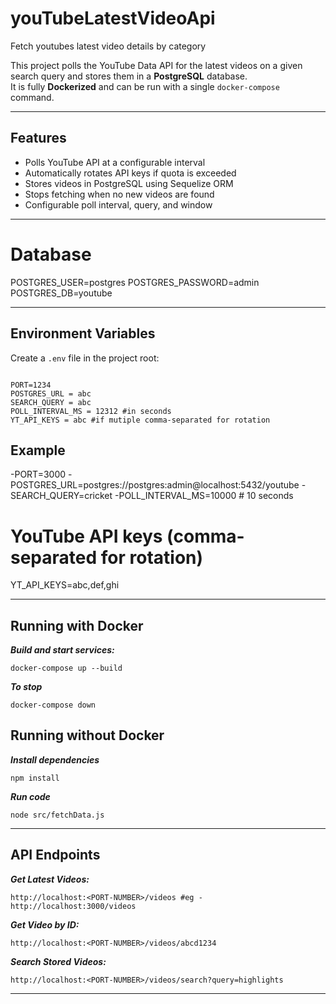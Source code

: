 # youTubeLatestVideoApi
Fetch youtubes latest video details by category 

This project polls the YouTube Data API for the latest videos on a given search query and stores them in a **PostgreSQL** database.  
It is fully **Dockerized** and can be run with a single `docker-compose` command.

---

## Features
- Polls YouTube API at a configurable interval
- Automatically rotates API keys if quota is exceeded
- Stores videos in PostgreSQL using Sequelize ORM
- Stops fetching when no new videos are found
- Configurable poll interval, query, and window

---

# Database
POSTGRES_USER=postgres
POSTGRES_PASSWORD=admin
POSTGRES_DB=youtube

---

## Environment Variables

Create a `.env` file in the project root:
```env

PORT=1234
POSTGRES_URL = abc
SEARCH_QUERY = abc
POLL_INTERVAL_MS = 12312 #in seconds
YT_API_KEYS = abc #if mutiple comma-separated for rotation

```
## Example
-PORT=3000
-POSTGRES_URL=postgres://postgres:admin@localhost:5432/youtube
-SEARCH_QUERY=cricket
-POLL_INTERVAL_MS=10000   # 10 seconds

# YouTube API keys (comma-separated for rotation)
YT_API_KEYS=abc,def,ghi

---
## Running with Docker

***Build and start services:***
```
docker-compose up --build
```
***To stop***
```
docker-compose down
```

## Running without Docker

***Install dependencies***
```
npm install
```

***Run code***
```
node src/fetchData.js
```
---

## API Endpoints

***Get Latest Videos:***
```
http://localhost:<PORT-NUMBER>/videos #eg - http://localhost:3000/videos
```
***Get Video by ID:***
```
http://localhost:<PORT-NUMBER>/videos/abcd1234 
```
***Search Stored Videos:***
```
http://localhost:<PORT-NUMBER>/videos/search?query=highlights
```
---
